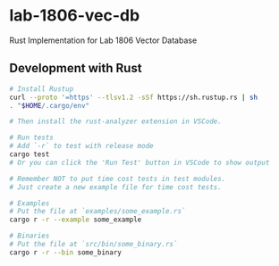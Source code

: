 # lab-1806-vec-db

Rust Implementation for Lab 1806 Vector Database

## Development with Rust

```bash
# Install Rustup
curl --proto '=https' --tlsv1.2 -sSf https://sh.rustup.rs | sh
. "$HOME/.cargo/env"

# Then install the rust-analyzer extension in VSCode.

# Run tests
# Add `-r` to test with release mode
cargo test
# Or you can click the 'Run Test' button in VSCode to show output

# Remember NOT to put time cost tests in test modules.
# Just create a new example file for time cost tests.

# Examples
# Put the file at `examples/some_example.rs`
cargo r -r --example some_example

# Binaries
# Put the file at `src/bin/some_binary.rs`
cargo r -r --bin some_binary
```
